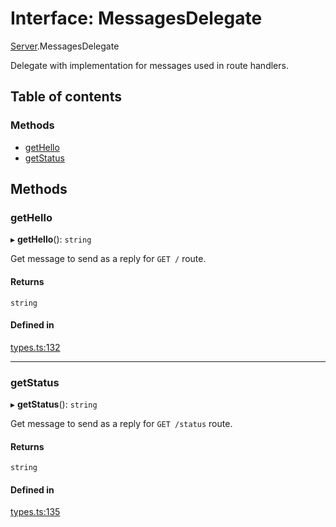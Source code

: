 # Interface: MessagesDelegate

[Server](../modules/Server.md).MessagesDelegate

Delegate with implementation for messages used in route handlers.

## Table of contents

### Methods

- [getHello](./Server.MessagesDelegate.md#gethello)
- [getStatus](./Server.MessagesDelegate.md#getstatus)

## Methods

### getHello

▸ **getHello**(): `string`

Get message to send as a reply for `GET /` route.

#### Returns

`string`

#### Defined in

[types.ts:132](https://github.com/callstack/repack/blob/1d9a1bb/packages/dev-server/src/types.ts#L132)

___

### getStatus

▸ **getStatus**(): `string`

Get message to send as a reply for `GET /status` route.

#### Returns

`string`

#### Defined in

[types.ts:135](https://github.com/callstack/repack/blob/1d9a1bb/packages/dev-server/src/types.ts#L135)
